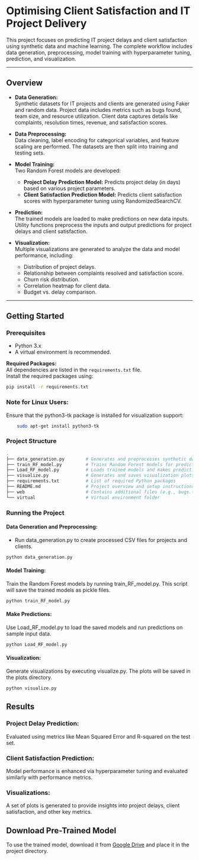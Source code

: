 # Optimising Client Satisfaction and IT Project Delivery

This project focuses on predicting IT project delays and client satisfaction using synthetic data and machine learning. The complete workflow includes data generation, preprocessing, model training with hyperparameter tuning, prediction, and visualization.

---

## Overview

- **Data Generation:**  
  Synthetic datasets for IT projects and clients are generated using Faker and random data. Project data includes metrics such as bugs found, team size, and resource utilization. Client data captures details like complaints, resolution times, revenue, and satisfaction scores.

- **Data Preprocessing:**  
  Data cleaning, label encoding for categorical variables, and feature scaling are performed. The datasets are then split into training and testing sets.

- **Model Training:**  
  Two Random Forest models are developed:
  - **Project Delay Prediction Model:** Predicts project delay (in days) based on various project parameters.
  - **Client Satisfaction Prediction Model:** Predicts client satisfaction scores with hyperparameter tuning using RandomizedSearchCV.

- **Prediction:**  
  The trained models are loaded to make predictions on new data inputs. Utility functions preprocess the inputs and output predictions for project delays and client satisfaction.

- **Visualization:**  
  Multiple visualizations are generated to analyze the data and model performance, including:
  - Distribution of project delays.
  - Relationship between complaints resolved and satisfaction score.
  - Churn risk distribution.
  - Correlation heatmap for client data.
  - Budget vs. delay comparison.

---
## Getting Started
### Prerequisites

- Python 3.x  
- A virtual environment is recommended.

**Required Packages:**  
All dependencies are listed in the `requirements.txt` file.  
Install the required packages using:

```bash
pip install -r requirements.txt
```

### Note for Linux Users:

Ensure that the python3-tk package is installed for visualization support:
    
```bash
    sudo apt-get install python3-tk
```

### Project Structure

```bash
.
├── data_generation.py        # Generates and preprocesses synthetic datasets
├── train_RF_model.py         # Trains Random Forest models for predictions
├── Load_RF_model.py          # Loads trained models and makes predictions on input data
├── visualize.py              # Generates and saves visualization plots
├── requirements.txt          # List of required Python packages
├── README.md                 # Project overview and setup instructions
├── web                       # Contains additional files (e.g., bugs.txt for Linux tk installation)
└── virtual                   # Virtual environment folder
```

### Running the Project

#### Data Generation and Preprocessing:
- Run data_generation.py to create processed CSV files for projects and clients.

```bash
python data_generation.py
 ```
#### Model Training:
Train the Random Forest models by running train_RF_model.py. This script will save the trained models as pickle files.

```bash 
python train_RF_model.py
```

#### Make Predictions:
Use Load_RF_model.py to load the saved models and run predictions on sample input data.


```bash
python Load_RF_model.py
```

#### Visualization:
Generate visualizations by executing visualize.py. The plots will be saved in the plots directory.

```bash
python visualize.py
```

## Results
### Project Delay Prediction:
Evaluated using metrics like Mean Squared Error and R-squared on the test set.

### Client Satisfaction Prediction:
Model performance is enhanced via hyperparameter tuning and evaluated similarly with performance metrics.

### Visualizations:
A set of plots is generated to provide insights into project delays, client satisfaction, and other key metrics.

## Download Pre-Trained Model
To use the trained model, download it from [Google Drive](https://drive.google.com/drive/folders/1MleIBVlktlS4uc4VywlNvEfg_k-1Rsbw?usp=sharing) and place it in the project directory.

